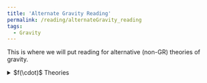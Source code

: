 ```yaml
---
title: 'Alternate Gravity Reading'
permalink: /reading/alternateGravity_reading
tags:
  - Gravity
---
```


This is where we will put reading for alternative (non-GR) theories of gravity.

<details>
  <summary>$f(\cdot)$ Theories</summary>
  
  <details>
    <summary>$f(R)$ Theories</summary>
    
  </details>
  <details>
    <summary>$f(Q)$ Theories</summary>
      -<a href="https://arxiv.org/abs/2104.15123" target="_blank">First evidence that non-metricity $f(Q)$ gravity could challenge $\Lambda$CDM</a>
      -<a href="https://arxiv.org/abs/2308.00652" target="_blank">Non-metricity with boundary terms: $f(Q, C)$ gravity and cosmology</a>
      -<a href="https://arxiv.org/abs/2508.03486" target="_blank">Holographic $f(Q, T)$ Gravity with Lambert Solution</a>
    
  </details>
</details>
